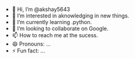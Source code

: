 - 👋 Hi, I’m @akshay5643
- 👀 I’m interested in aknowledging in new things.
- 🌱 I’m currently learning .python.
- 💞️ I’m looking to collaborate on Google.
- 📫 How to reach me at the sucess.
- 😄 Pronouns: ...
- ⚡ Fun fact: ...

<!---
akshay5643/akshay5643 is a ✨ special ✨ repository because its `README.md` (this file) appears on your GitHub profile.
You can click the Preview link to take a look at your changes.
--->
